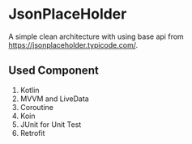 # JsonPlaceHolder
A simple clean architecture with using base api from https://jsonplaceholder.typicode.com/.

## Used Component

1. Kotlin <br/>
2. MVVM and LiveData <br/>
3. Coroutine <br/>
4. Koin <br/>
5. JUnit for Unit Test <br/>
6. Retrofit <br/>
